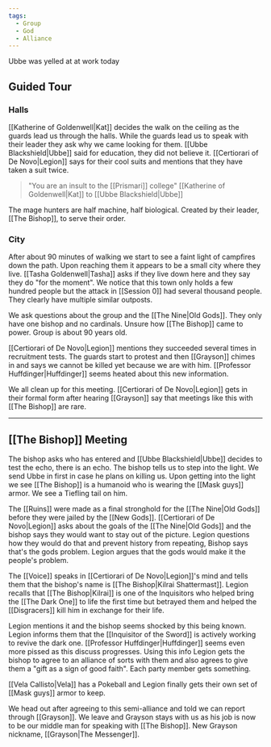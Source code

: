 ```yaml
---
tags:
  - Group
  - God
  - Alliance
---
```

Ubbe was yelled at at work today
## Guided Tour
### Halls
[[Katherine of Goldenwell|Kat]] decides the walk on the ceiling as the guards lead us through the halls.
While the guards lead us to speak with their leader they ask why we came looking for them.
[[Ubbe Blackshield|Ubbe]] said for education, they did not believe it. [[Certiorari of De Novo|Legion]] says for their cool suits and mentions that they have taken a suit twice.

> "You are an insult to the [[Prismari]] college" [[Katherine of Goldenwell|Kat]] to [[Ubbe Blackshield|Ubbe]]

The mage hunters are half machine, half biological. Created by their leader, [[The Bishop]], to serve their order. 
### City
After about 90 minutes of walking we start to see a faint light of campfires down the path. Upon reaching them it appears to be a small city where they live. [[Tasha Goldenwell|Tasha]] asks if they live down here and they say they do "for the moment". We notice that this town only holds a few hundred people but the attack in [[Session 0]] had several thousand people. They clearly have multiple similar outposts. 

We ask questions about the group and the [[The Nine|Old Gods]].
They only have one bishop and no cardinals. Unsure how [[The Bishop]] came to power. Group is about 90 years old.

[[Certiorari of De Novo|Legion]] mentions they succeeded several times in recruitment tests. The guards start to protest and then [[Grayson]] chimes in and says we cannot be killed yet because we are with him. [[Professor Huffdinger|Huffdinger]] seems heated about this new information. 

We all clean up for this meeting. [[Certiorari of De Novo|Legion]] gets in their formal form after hearing [[Grayson]] say that meetings like this with [[The Bishop]] are rare.

---
## [[The Bishop]] Meeting
The bishop asks who has entered and [[Ubbe Blackshield|Ubbe]] decides to test the echo, there is an echo. The bishop tells us to step into the light. We send Ubbe in first in case he plans on killing us. Upon getting into the light we see [[The Bishop]] is a humanoid who is wearing the [[Mask guys]] armor. We see a Tiefling tail on him. 

The [[Ruins]] were made as a final stronghold for the [[The Nine|Old Gods]] before they were jailed by the [[New Gods]]. [[Certiorari of De Novo|Legion]] asks about the goals of the [[The Nine|Old Gods]] and the bishop says they would want to stay out of the picture. Legion questions how they would do that and prevent history from repeating, Bishop says that's the gods problem. Legion argues that the gods would make it the people's problem. 

The [[Voice]] speaks in [[Certiorari of De Novo|Legion]]'s mind and tells them that the bishop's name is [[The Bishop|Kilrai Shattermast]]. Legion recalls that [[The Bishop|Kilrai]] is one of the Inquisitors who helped bring the [[The Dark One]] to life the first time but betrayed them and helped the [[Disgracers]] kill him in exchange for their life. 

Legion mentions it and the bishop seems shocked by this being known. Legion informs them that the [[Inquisitor of the Sword]] is actively working to revive the dark one. [[Professor Huffdinger|Huffdinger]] seems even more pissed as this discuss progresses. Using this info Legion gets the bishop to agree to an alliance of sorts with them and also agrees to give them a "gift as a sign of good faith". Each party member gets something. 

[[Vela Callisto|Vela]] has a Pokeball and Legion finally gets their own set of [[Mask guys]] armor to keep.

We head out after agreeing to this semi-alliance and told we can report through [[Grayson]]. We leave and Grayson stays with us as his job is now to be our middle man for speaking with [[The Bishop]]. New Grayson nickname, [[Grayson|The Messenger]]. 